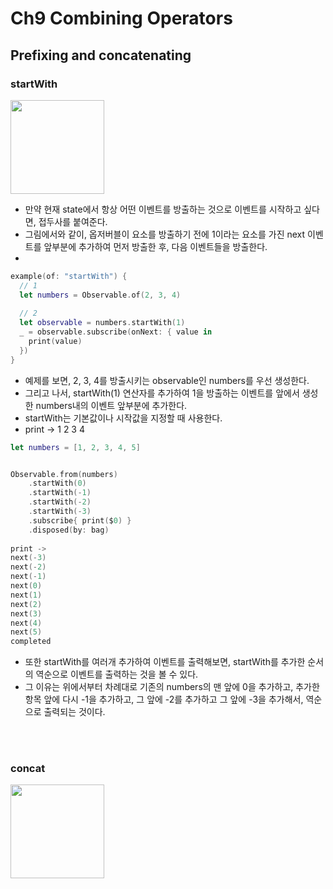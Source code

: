 # Ch9 Combining Operators

## Prefixing and concatenating
### startWith
<img src = "0" height = 150>

* 만약 현재 state에서 항상 어떤 이벤트를 방출하는 것으로 이벤트를 시작하고 싶다면, 접두사를 붙여준다.
* 그림에서와 같이, 옵저버블이 요소를 방출하기 전에 1이라는 요소를 가진 next 이벤트를 앞부분에 추가하여 먼저 방출한 후, 다음 이벤트들을 방출한다.
* 
```swift
example(of: "startWith") {
  // 1
  let numbers = Observable.of(2, 3, 4)
  
  // 2
  let observable = numbers.startWith(1)
  _ = observable.subscribe(onNext: { value in
    print(value)
  })
}
```

* 예제를 보면, 2, 3, 4를 방출시키는 observable인 numbers를 우선 생성한다.
* 그리고 나서, startWith(1) 연산자를 추가하여 1을 방출하는 이벤트를 앞에서 생성한 numbers내의 이벤트 앞부분에 추가한다.
* startWith는 기본값이나 시작값을 지정할 때 사용한다.
* print -> 1 2 3 4

```swift
let numbers = [1, 2, 3, 4, 5]


Observable.from(numbers)
    .startWith(0)
    .startWith(-1)
    .startWith(-2)
    .startWith(-3)
    .subscribe{ print($0) }
    .disposed(by: bag)
    
print -> 
next(-3)
next(-2)
next(-1)
next(0)
next(1)
next(2)
next(3)
next(4)
next(5)
completed
```

* 또한 startWith를 여러개 추가하여 이벤트를 출력해보면, startWith를 추가한 순서의 역순으로 이벤트를 출력하는 것을 볼 수 있다.
* 그 이유는 위에서부터 차례대로 기존의 numbers의 맨 앞에 0을 추가하고, 추가한 항목 앞에 다시 -1을 추가하고, 그 앞에 -2를 추가하고 그 앞에 -3을 추가해서, 역순으로 출력되는 것이다.

<br/>
<br/>

### concat
<img src = "1" height = 150>
